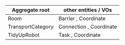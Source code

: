 |Aggregate root | other entities / VOs |
|---|---|
|Room |Barrier , Coordinate |
|TransportCategory | Connection , Coordinate |
| TidyUpRobot | Task , Coordinate |

